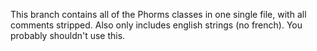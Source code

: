 This branch contains all of the Phorms classes in one single file, with all comments stripped. Also only includes english strings (no french). You probably shouldn't use this.